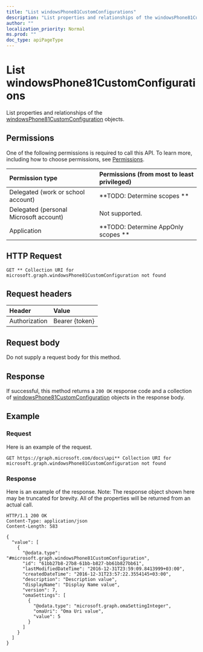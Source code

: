 ```yaml
---
title: "List windowsPhone81CustomConfigurations"
description: "List properties and relationships of the windowsPhone81CustomConfiguration objects."
author: ""
localization_priority: Normal
ms.prod: ""
doc_type: apiPageType
---
```


# List windowsPhone81CustomConfigurations

List properties and relationships of the [windowsPhone81CustomConfiguration](../resources/windowsphone81customconfiguration.md) objects.

## Permissions
One of the following permissions is required to call this API. To learn more, including how to choose permissions, see [Permissions](/concepts/permissions-reference.md).

|Permission type|Permissions (from most to least privileged)|
|:---|:---|
|Delegated (work or school account)|**TODO: Determine scopes **|
|Delegated (personal Microsoft account)|Not supported.|
|Application|**TODO: Determine AppOnly scopes **|

## HTTP Request
<!-- {
  "blockType": "ignored"
}
-->
``` http
GET ** Collection URI for microsoft.graph.windowsPhone81CustomConfiguration not found
```

## Request headers
|Header|Value|
|:---|:---|
|Authorization|Bearer {token}|

## Request body
Do not supply a request body for this method.

## Response
If successful, this method returns a `200 OK` response code and a collection of [windowsPhone81CustomConfiguration](../resources/windowsphone81customconfiguration.md) objects in the response body.

## Example

### Request
Here is an example of the request.
<!-- {
  "blockType": "request",
  "name": "get_windowsphone81customconfiguration"
}
-->
``` http
GET https://graph.microsoft.com/docs\api** Collection URI for microsoft.graph.windowsPhone81CustomConfiguration not found
```

### Response
Here is an example of the response. Note: The response object shown here may be truncated for brevity. All of the properties will be returned from an actual call.
<!-- {
  "blockType": "response",
  "truncated": true,
  "@odata.type": "collection(microsoft.graph.windowsphone81customconfiguration)"
}
-->
``` http
HTTP/1.1 200 OK
Content-Type: application/json
Content-Length: 583

{
  "value": [
    {
      "@odata.type": "#microsoft.graph.windowsPhone81CustomConfiguration",
      "id": "61bb27b8-27b8-61bb-b827-bb61b827bb61",
      "lastModifiedDateTime": "2016-12-31T23:59:09.8413999+03:00",
      "createdDateTime": "2016-12-31T23:57:22.3554145+03:00",
      "description": "Description value",
      "displayName": "Display Name value",
      "version": 7,
      "omaSettings": [
        {
          "@odata.type": "microsoft.graph.omaSettingInteger",
          "omaUri": "Oma Uri value",
          "value": 5
        }
      ]
    }
  ]
}
```

